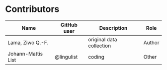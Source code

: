 # Contributors

Name | GitHub user | Description | Role
 --- | --- | --- | ----
Lama, Ziwo Q.-F. | | original data collection | Author
Johann-Mattis List | @lingulist | coding | Other
